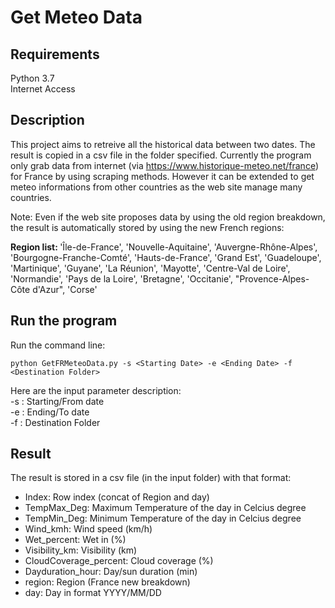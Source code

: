 # Get Meteo Data

## Requirements
Python 3.7  
Internet Access

## Description
This project aims to retreive all the historical data between two dates. The result is copied in a csv file in the folder specified. Currently the program only grab data from internet (via https://www.historique-meteo.net/france) for France by using scraping methods. However it can be extended to get meteo informations from other countries as the web site manage many countries. 

Note: Even if the web site proposes data by using the old region breakdown, the result is automatically stored by using the new French regions:  

<B>Region list: </b> 
'Île-de-France', 'Nouvelle-Aquitaine', 'Auvergne-Rhône-Alpes', 'Bourgogne-Franche-Comté', 'Hauts-de-France', 'Grand Est', 'Guadeloupe', 'Martinique', 'Guyane', 'La Réunion', 'Mayotte', 'Centre-Val de Loire', 'Normandie', 'Pays de la Loire', 'Bretagne', 'Occitanie', "Provence-Alpes-Côte d'Azur", 'Corse' 

## Run the program
Run the command line:  
```
python GetFRMeteoData.py -s <Starting Date> -e <Ending Date> -f <Destination Folder> 
```

Here are the input parameter description:  
-s : Starting/From date  
-e : Ending/To date  
-f : Destination Folder  

## Result
The result is stored in a csv file (in the input folder) with that format:  

* Index: Row index (concat of Region and day)  
* TempMax_Deg: Maximum Temperature of the day in Celcius degree  
* TempMin_Deg: Minimum Temperature of the day in Celcius degree  
* Wind_kmh: Wind speed (km/h)  
* Wet_percent: Wet in (%)  
* Visibility_km: Visibility (km)  
* CloudCoverage_percent: Cloud coverage (%)  
* Dayduration_hour: Day/sun duration (min)  
* region: Region (France new breakdown)  
* day: Day in format YYYY/MM/DD  
